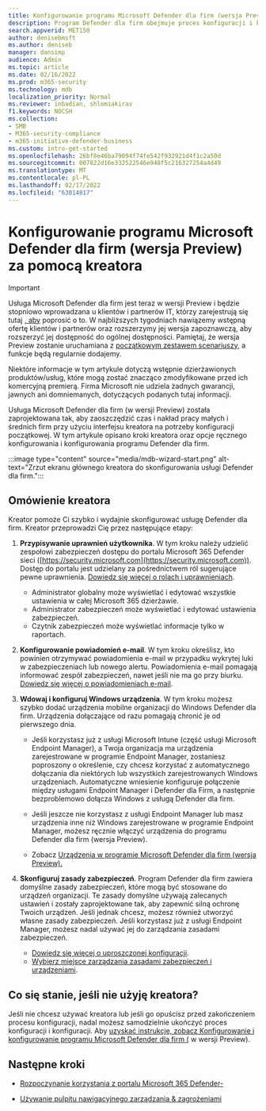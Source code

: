 ```yaml
---
title: Konfigurowanie programu Microsoft Defender dla firm (wersja Preview) za pomocą kreatora
description: Program Defender dla firm obejmuje proces konfiguracji i konfiguracji podobny do kreatora. Użyj kreatora, aby zaoszczędzić czas i nakład pracy.
search.appverid: MET150
author: denisebmsft
ms.author: deniseb
manager: dansimp
audience: Admin
ms.topic: article
ms.date: 02/16/2022
ms.prod: m365-security
ms.technology: mdb
localization_priority: Normal
ms.reviewer: inbadian, shlomiakirav
f1.keywords: NOCSH
ms.collection:
- SMB
- M365-security-compliance
- m365-initiative-defender-business
ms.custom: intro-get-started
ms.openlocfilehash: 26bf8e46ba79094f74fe542f932921d4f1c2a50d
ms.sourcegitcommit: 007822d16e332522546e948f5c216327254a4d49
ms.translationtype: MT
ms.contentlocale: pl-PL
ms.lasthandoff: 02/17/2022
ms.locfileid: "63014817"
---
```

# <a name="use-the-wizard-to-set-up-microsoft-defender-for-business-preview"></a>Konfigurowanie programu Microsoft Defender dla firm (wersja Preview) za pomocą kreatora

> [!IMPORTANT]
> Usługa Microsoft Defender dla firm jest teraz w wersji Preview i będzie stopniowo wprowadzana u klientów i partnerów IT, którzy zarejestrują się tutaj [, aby](https://aka.ms/mdb-preview) poprosić o to. W najbliższych tygodniach nawiązemy wstępną ofertę klientów i partnerów oraz rozszerzymy jej wersja zapoznawczą, aby rozszerzyć jej dostępność do ogólnej dostępności. Pamiętaj, że wersja Preview zostanie uruchamiana z [początkowym zestawem scenariuszy](mdb-tutorials.md#try-these-preview-scenarios), a funkcje będą regularnie dodajemy.
> 
> Niektóre informacje w tym artykule dotyczą wstępnie dzierżawionych produktów/usług, które mogą zostać znacząco zmodyfikowane przed ich komercyjną premierą. Firma Microsoft nie udziela żadnych gwarancji, jawnych ani domniemanych, dotyczących podanych tutaj informacji. 

Usługa Microsoft Defender dla firm (w wersji Preview) została zaprojektowana tak, aby zaoszczędzić czas i nakład pracy małych i średnich firm przy użyciu interfejsu kreatora na potrzeby konfiguracji początkowej. W tym artykule opisano kroki kreatora oraz opcje ręcznego konfigurowania i konfigurowania programu Defender dla firm.

:::image type="content" source="media/mdb-wizard-start.png" alt-text="Zrzut ekranu głównego kreatora do skonfigurowania usługi Defender dla firm.":::

## <a name="overview-of-the-wizard"></a>Omówienie kreatora

Kreator pomoże Ci szybko i wydajnie skonfigurować usługę Defender dla firm. Kreator przeprowadzi Cię przez następujące etapy:

1. **Przypisywanie uprawnień użytkownika**. W tym kroku należy udzielić zespołowi zabezpieczeń dostępu do portalu Microsoft 365 Defender sieci ([https://security.microsoft.com](https://security.microsoft.com)). Dostęp do portalu jest udzielany za pośrednictwem ról sugerujące pewne uprawnienia. [Dowiedz się więcej o rolach i uprawnieniach](mdb-roles-permissions.md).

   - Administrator globalny może wyświetlać i edytować wszystkie ustawienia w całej Microsoft 365 dzierżawie. 
   - Administrator zabezpieczeń może wyświetlać i edytować ustawienia zabezpieczeń. 
   - Czytnik zabezpieczeń może wyświetlać informacje tylko w raportach. 

2. **Konfigurowanie powiadomień e-mail**. W tym kroku określisz, kto powinien otrzymywać powiadomienia e-mail w przypadku wykrytej luki w zabezpieczeniach lub nowego alertu. Powiadomienia e-mail pomagają informować zespół zabezpieczeń, nawet jeśli nie ma go przy biurku. [Dowiedz się więcej o powiadomieniach e-mail](mdb-email-notifications.md). 

3. **Wdowaj i konfiguruj Windows urządzenia**. W tym kroku możesz szybko dodać urządzenia mobilne organizacji do Windows Defender dla firm. Urządzenia dołączające od razu pomagają chronić je od pierwszego dnia. 

   - Jeśli korzystasz już z usługi Microsoft Intune (część usługi Microsoft Endpoint Manager), a Twoja organizacja ma urządzenia zarejestrowane w programie Endpoint Manager, zostaniesz poproszony o określenie, czy chcesz korzystać z automatycznego dołączania dla niektórych lub wszystkich zarejestrowanych Windows urządzeniach. Automatyczne wniesienie konfiguruje połączenie między usługami Endpoint Manager i Defender dla Firm, a następnie bezproblemowo dołącza Windows z usługą Defender dla firm.

   - Jeśli jeszcze nie korzystasz z usługi Endpoint Manager lub masz urządzenia inne niż Windows zarejestrowane w programie Endpoint Manager, możesz ręcznie włączyć urządzenia do programu Defender dla firm (wersja Preview). 

   - Zobacz [Urządzenia w programie Microsoft Defender dla firm (wersja Preview).](mdb-onboard-devices.md)
   
4. **Skonfiguruj zasady zabezpieczeń**. Program Defender dla firm zawiera domyślne zasady zabezpieczeń, które mogą być stosowane do urządzeń organizacji. Te zasady domyślne używają zalecanych ustawień i zostały zaprojektowane tak, aby zapewnić silną ochronę Twoich urządzeń. Jeśli jednak chcesz, możesz również utworzyć własne zasady zabezpieczeń. Jeśli korzystasz już z usługi Endpoint Manager, możesz nadal używać jej do zarządzania zasadami zabezpieczeń. 

   - [Dowiedz się więcej o uproszczonej konfiguracji](mdb-simplified-configuration.md).
   - [Wybierz miejsce zarządzania zasadami zabezpieczeń i urządzeniami](mdb-configure-security-settings.md#choose-where-to-manage-security-policies-and-devices).

## <a name="what-happens-if-i-dont-use-the-wizard"></a>Co się stanie, jeśli nie użyję kreatora?

Jeśli nie chcesz używać kreatora lub jeśli go opuścisz przed zakończeniem procesu konfiguracji, nadal możesz samodzielnie ukończyć proces konfiguracji i konfiguracji. Aby [uzyskać instrukcje, zobacz Konfigurowanie i konfigurowanie programu Microsoft Defender dla firm (](mdb-setup-configuration.md) w wersji Preview).

## <a name="next-steps"></a>Następne kroki

- [Rozpoczynanie korzystania z portalu Microsoft 365 Defender-](mdb-get-started.md)

- [Używanie pulpitu nawigacyjnego zarządzania & zagrożeniami](mdb-view-tvm-dashboard.md)